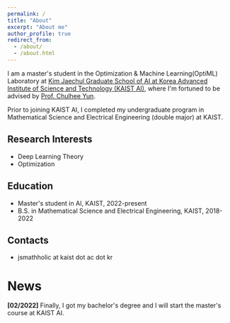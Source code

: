 ```yaml
---
permalink: /
title: "About"
excerpt: "About me"
author_profile: true
redirect_from: 
  - /about/
  - /about.html
---
```


I am a master's student in the Optimization & Machine Learning(OptiML) Laboratory at [Kim Jaechul Graduate School of AI at Korea Advanced Institute of Science and Technology (KAIST AI)](https://gsai.kaist.ac.kr), where I'm fortuned to be advised by [Prof. Chulhee Yun](https://chulheeyun.github.io/). 

Prior to joining KAIST AI, I completed my undergraduate program in Mathematical Science and Electrical Engineering (double major) at KAIST.

## Research Interests
- Deep Learning Theory
- Optimization

## Education
- Master's student in AI, KAIST, 2022-present
- B.S. in Mathematical Science and Electrical Engineering, KAIST, 2018-2022

## Contacts
- jsmathholic at kaist dot ac dot kr

# News

**[02/2022]** Finally, I got my bachelor's degree and I will start the master's course at KAIST AI.
